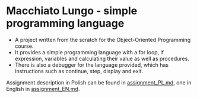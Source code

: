 # Macchiato Lungo - simple programming language
- A project written from the scratch for the Object-Oriented Programming course.
- It provides a simple programming language with a for loop, if expression, variables and calculating their value as well as procedures.
- There is also a debugger for the language provided, which has instructions such as continue, step, display and exit.

Assignment description in Polish can be found in [assignment_PL.md](assignment_PL.md), one in English in [assignment_EN.md](assignment_EN.md).
